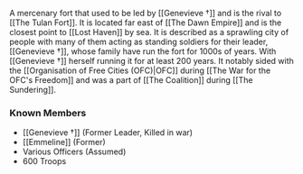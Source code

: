 A mercenary fort that used to be led by [[Genevieve †]] and is the rival to [[The Tulan Fort]]. It is located far east of [[The Dawn Empire]] and is the closest point to [[Lost Haven]] by sea. It is described as a sprawling city of people with many of them acting as standing soldiers for their leader, [[Genevieve †]], whose family have run the fort for 1000s of years. With [[Genevieve †]] herself running it for at least 200 years. It notably sided with the [[Organisation of Free Cities (OFC)|OFC]] during [[The War for the OFC's Freedom]] and was a part of [[The Coalition]] during [[The Sundering]].

### Known Members
- [[Genevieve †]] (Former Leader, Killed in war)
- [[Emmeline]] (Former)
- Various Officers (Assumed)
- 600 Troops
